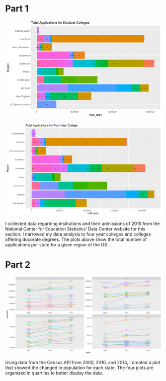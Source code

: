 # Part 1

![](Doc_Coll.png)

![](four_year.png)

I collected data regarding institutions and their admissions of 2015 from the National Center for Education Statistics’ Data Center website for this section. I narrowed my data analysis to four year colleges and colleges offering docorate degrees. The plots above show the total number of applications per state for a given region of the US.

# Part 2

![](state_populations.png)

Using data from the Census API from 2000, 2010, and 2014, I created a plot that showed the changed in population for each state. The four plots are organized in quartiles to better display the data.
